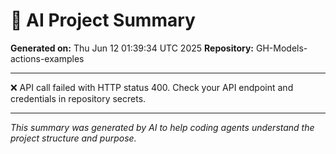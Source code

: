 # 🤖 AI Project Summary

**Generated on:** Thu Jun 12 01:39:34 UTC 2025
**Repository:** GH-Models-actions-examples

---

❌ API call failed with HTTP status 400. Check your API endpoint and credentials in repository secrets.

---

*This summary was generated by AI to help coding agents understand the project structure and purpose.*
